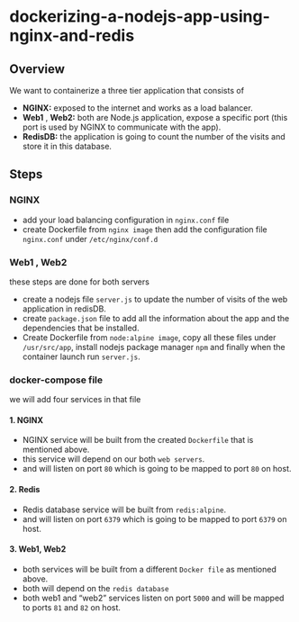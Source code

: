 # dockerizing-a-nodejs-app-using-nginx-and-redis
## Overview
We want to containerize a three tier application that consists of
* **NGINX:** exposed to the internet and works as a load balancer. 
* **Web1** , **Web2:** both are Node.js application, expose a specific port (this port is used by NGINX to communicate with the app).
* **RedisDB:** the application is going to count the number of the visits and store it in this database.

## Steps
### NGINX
* add your load balancing configuration in `nginx.conf` file 
* create Dockerfile from `nginx image` then add the configuration file `nginx.conf` under `/etc/nginx/conf.d`


### Web1 , Web2
these steps are done for both servers 
* create a nodejs file `server.js` to update the number of visits of the web application in redisDB.
* create `package.json` file to add all the information about the app and the dependencies that be installed. 
* Create Dockerfile from `node:alpine image`, copy all these files under `/usr/src/app`, install nodejs package manager `npm` and finally when the container launch run `server.js`.

### docker-compose file
we will add four services in that file 
#### 1. NGINX
* NGINX service will be built from the created `Dockerfile` that is mentioned above.
* this service will depend on our both `web servers`.
* and will listen on port `80` which is going to be mapped to port `80` on host.

#### 2. Redis
* Redis database service will be built from `redis:alpine`.
* and will listen on port `6379` which is going to be mapped to port `6379` on host.

#### 3. Web1, Web2
* both services will be built from a different `Docker file` as mentioned above.
* both will depend on the `redis database`
* both web1 and “web2” services listen on port `5000` and will be mapped to ports `81` and `82` on host.
